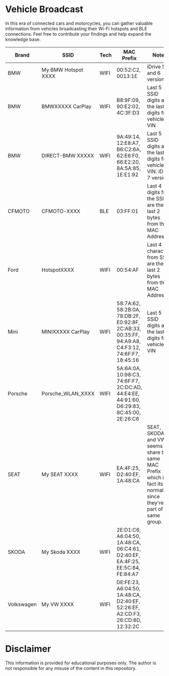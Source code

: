 # Vehicle Broadcast

In this era of connected cars and motorcycles, you can gather valuable information from vehicles broadcasting their Wi-Fi hotspots and BLE connections. Feel free to contribute your findings and help expand the knowledge base.

| Brand | SSID | Tech | MAC Prefix | Notes |
| ----- | ---- | ---- | ---------- | ----- |
| BMW | My BMW Hotspot XXXX | WIFI | 00:52:C2, 0013:1E  | iDrive 5 and 6 versions |
| BMW | BMWXXXXX CarPlay | WIFI | B8:9F:09, 90:E2:02, 4C:3F:D3 | Last 5 SSID digits are the last 5 digits from vehicle VIN |
| BMW | DIRECT-BMW XXXXX | WIFI | 9A:49:14, 12:E8:A7, B6:C2:6A, 62:E6:F0, 66:E2:20, 8A:5A:85, 1E:E1:92 | Last 5 SSID digits are the last 5 digits from vehicle VIN. iDrive 7 versions | 
| CFMOTO | CFMOTO-XXXX | BLE | 03:FF:01 | Last 4 digits from the SSID are the last 2 bytes from the MAC Address |
| Ford | HotspotXXXX | WIFI | 00:54:AF | Last 4 characters from SSID are the last 2 bytes from the MAC Address | 
| Mini | MINIXXXXX CarPlay | WIFI | 58:7A:62, 58:2B:0A, 78:DB:2F, E0:92:8F, 2C:AB:33, 00:35:FF, 94:A9:A8, C4:F3:12, 74:6F:F7, 18:45:16 | Last 5 SSID digits are the last 5 digits from vehicle VIN |
| Porsche | Porsche_WLAN_XXXX | WIFI | 5A:6A:0A, 10:98:C3, 74:6F:F7, 2C:DC:AD, 44:E4:EE, 44:91:60, D6:29:83, 8C:45:00, 2E:26:C6 | |
| SEAT | My SEAT XXXX | WIFI | EA:4F:25, D2:40:EF, 1A:48:CA | SEAT, SKODA and VW seems to share the same MAC Prefix which in fact its normal since they're all part of the same group.|
| SKODA | My Skoda XXXX | WIFI | 2E:D1:C6, A6:04:50, 1A:48:CA, 06:C4:61, D2:40:EF, EA:4F:25, EE:5C:84, FE:84:A7 | |
| Volkswagen | My VW XXXX | WIFI | DE:FE:23, A6:04:50, 1A:48:CA, D2:40:EF, 52:26:EF, A2:CD:F3, 26:CD:8D, 12:32:2C | | 

# Disclaimer
This information is provided for educational purposes only. The author is not responsible for any misuse of the content in this repository.
